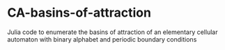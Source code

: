# CA-basins-of-attraction
Julia code to enumerate the basins of attraction of an elementary cellular automaton with binary alphabet and periodic boundary conditions
